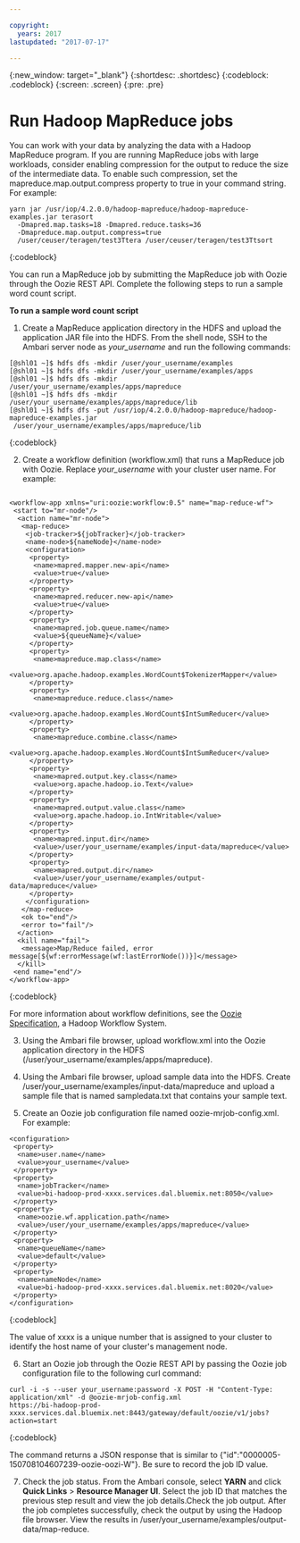 ```yaml
---

copyright:
  years: 2017
lastupdated: "2017-07-17"

---
```


<!-- Attribute definitions -->
{:new_window: target="_blank"}
{:shortdesc: .shortdesc}
{:codeblock: .codeblock}
{:screen: .screen}
{:pre: .pre}

# Run Hadoop MapReduce jobs

You can work with your data by analyzing the data with a Hadoop MapReduce program. If you are running MapReduce jobs with large workloads, consider enabling compression for the output to reduce the size of the intermediate data. To enable such compression, set the mapreduce.map.output.compress property to true in your command string. For example:

```
yarn jar /usr/iop/4.2.0.0/hadoop-mapreduce/hadoop-mapreduce-examples.jar terasort
  -Dmapred.map.tasks=18 -Dmapred.reduce.tasks=36
  -Dmapreduce.map.output.compress=true
  /user/ceuser/teragen/test3Ttera /user/ceuser/teragen/test3Ttsort
 ```
 {:codeblock}
 
You can run a MapReduce job by submitting the MapReduce job with Oozie through the Oozie REST API. Complete the following steps to run a sample word count script.

**To run a sample word count script**
1. Create a MapReduce application directory in the HDFS and upload the application JAR file into the HDFS. From the shell node, SSH to the Ambari server node as *your_username* and run the following commands:

```
[@shl01 ~]$ hdfs dfs -mkdir /user/your_username/examples
[@shl01 ~]$ hdfs dfs -mkdir /user/your_username/examples/apps
[@shl01 ~]$ hdfs dfs -mkdir /user/your_username/examples/apps/mapreduce
[@shl01 ~]$ hdfs dfs -mkdir /user/your_username/examples/apps/mapreduce/lib
[@shl01 ~]$ hdfs dfs -put /usr/iop/4.2.0.0/hadoop-mapreduce/hadoop-mapreduce-examples.jar
 /user/your_username/examples/apps/mapreduce/lib
 ```
 {:codeblock}
 
2. Create a workflow definition (workflow.xml) that runs a MapReduce job with Oozie. Replace *your_username* with your cluster user name. For example:

```

<workflow-app xmlns="uri:oozie:workflow:0.5" name="map-reduce-wf">
 <start to="mr-node"/>
  <action name="mr-node">
   <map-reduce>
    <job-tracker>${jobTracker}</job-tracker>
    <name-node>${nameNode}</name-node>
    <configuration>
     <property>
      <name>mapred.mapper.new-api</name>
      <value>true</value>
     </property>
     <property>
      <name>mapred.reducer.new-api</name>
      <value>true</value>
     </property>
     <property>
      <name>mapred.job.queue.name</name>
      <value>${queueName}</value>
     </property>
     <property>
      <name>mapreduce.map.class</name>
      <value>org.apache.hadoop.examples.WordCount$TokenizerMapper</value>
     </property>
     <property>
      <name>mapreduce.reduce.class</name>
      <value>org.apache.hadoop.examples.WordCount$IntSumReducer</value>
     </property>
     <property>
      <name>mapreduce.combine.class</name>
      <value>org.apache.hadoop.examples.WordCount$IntSumReducer</value>
     </property>
     <property>
      <name>mapred.output.key.class</name>
      <value>org.apache.hadoop.io.Text</value>
     </property>
     <property>
      <name>mapred.output.value.class</name>
      <value>org.apache.hadoop.io.IntWritable</value>
     </property>
     <property>
      <name>mapred.input.dir</name>
      <value>/user/your_username/examples/input-data/mapreduce</value>
     </property>
     <property>
      <name>mapred.output.dir</name>
      <value>/user/your_username/examples/output-data/mapreduce</value>
     </property>
    </configuration>
   </map-reduce>
   <ok to="end"/>
   <error to="fail"/>
  </action>
  <kill name="fail">
   <message>Map/Reduce failed, error message[${wf:errorMessage(wf:lastErrorNode())}]</message>
  </kill>
 <end name="end"/>
</workflow-app>
```
{:codeblock}

For more information about workflow definitions, see the [Oozie Specification](https://oozie.apache.org/docs/4.2.0/WorkflowFunctionalSpec.html), a Hadoop Workflow System.

3. Using the Ambari file browser, upload workflow.xml into the Oozie application directory in the HDFS (/user/your_username/examples/apps/mapreduce).

4. Using the Ambari file browser, upload sample data into the HDFS. Create /user/your_username/examples/input-data/mapreduce and upload a sample file that is named sampledata.txt that contains your sample text.

5. Create an Oozie job configuration file named oozie-mrjob-config.xml. For example:

```
<configuration>
 <property>
  <name>user.name</name>
  <value>your_username</value>
 </property>
 <property>
  <name>jobTracker</name>
  <value>bi-hadoop-prod-xxxx.services.dal.bluemix.net:8050</value>
 </property>
 <property>
  <name>oozie.wf.application.path</name>
  <value>/user/your_username/examples/apps/mapreduce</value>
 </property>
 <property>
  <name>queueName</name>
  <value>default</value>
 </property>
 <property>
  <name>nameNode</name>
  <value>bi-hadoop-prod-xxxx.services.dal.bluemix.net:8020</value>
 </property>
</configuration>
```
{:codeblock]

The value of xxxx is a unique number that is assigned to your cluster to identify the host name of your cluster's management node.

6. Start an Oozie job through the Oozie REST API by passing the Oozie job configuration file to the following curl command:

```
curl -i -s --user your_username:password -X POST -H "Content-Type: application/xml" -d @oozie-mrjob-config.xml
https://bi-hadoop-prod-xxxx.services.dal.bluemix.net:8443/gateway/default/oozie/v1/jobs?action=start
```
{:codeblock}

The command returns a JSON response that is similar to {"id":"0000005-150708104607239-oozie-oozi-W"}. Be sure to record the job ID value.

7. Check the job status. From the Ambari console, select **YARN** and click **Quick Links** &gt; **Resource Manager UI**. Select the job ID that matches the previous step result and view the job details.Check the job output. After the job completes successfully, check the output by using the Hadoop file browser. View the results in /user/your_username/examples/output-data/map-reduce.
 
